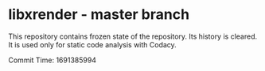 # libxrender - master branch

This repository contains frozen state of the repository.
Its history is cleared. It is used only for static code
analysis with Codacy.

Commit Time: 1691385994